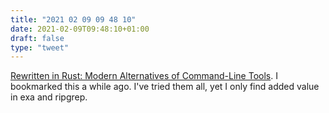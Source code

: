 ```yaml
---
title: "2021 02 09 09 48 10"
date: 2021-02-09T09:48:10+01:00
draft: false
type: "tweet"
---
```

[Rewritten in Rust: Modern Alternatives of Command-Line Tools](https://zaiste.net/posts/shell-commands-rust/). I bookmarked this a while ago. I've tried them all, yet I only find added value in exa and ripgrep.
